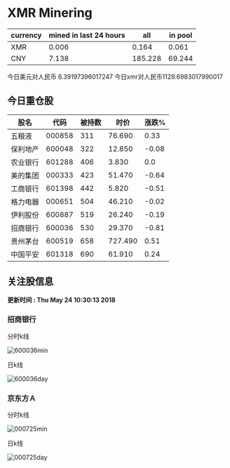 # XMR Minering

|currency|mined in last 24 hours|all|in pool|
|---|---|---|---|
|XMR|0.006|0.164|0.061|
|CNY|7.138|185.228|69.244|

今日美元对人民币 6.39197396017247	今日xmr对人民币1129.6983017990017


## 今日重仓股 

|股名|代码|被持数|时价|涨跌%|
|---|---|---|---|---|
|五粮液|000858|311|76.690|0.33|
|保利地产|600048|322|12.850|-0.08|
|农业银行|601288|406|3.830|0.0|
|美的集团|000333|423|51.470|-0.64|
|工商银行|601398|442|5.820|-0.51|
|格力电器|000651|504|46.210|-0.02|
|伊利股份|600887|519|26.240|-0.19|
|招商银行|600036|530|29.370|-0.81|
|贵州茅台|600519|658|727.490|0.51|
|中国平安|601318|690|61.910|0.24|

## 关注股信息
**更新时间 : Thu May 24 10:30:13 2018**
### 招商银行 
分时k线

![600036min](http://image.sinajs.cn/newchart/min/n/sh600036.gif)

日k线

![600036day](http://image.sinajs.cn/newchart/daily/n/sh600036.gif)

### 京东方Ａ 
分时k线

![000725min](http://image.sinajs.cn/newchart/min/n/sz000725.gif)

日k线

![000725day](http://image.sinajs.cn/newchart/daily/n/sz000725.gif)
